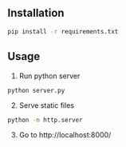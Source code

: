 
## Installation

```bash
pip install -r requirements.txt
```

## Usage

1. Run python server
```
python server.py
```
2. Serve static files
```bash
python -m http.server
```

3. Go to http://localhost:8000/
